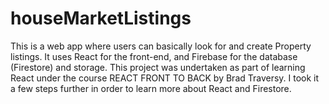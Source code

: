 # houseMarketListings
This is a web app where users can basically look for and create Property listings.
It uses React for the front-end, and Firebase for the database (Firestore) and storage.
This project was undertaken as part of learning React under the course REACT FRONT TO BACK by Brad Traversy.
I took it a few steps further in order to learn more about React and Firestore.

